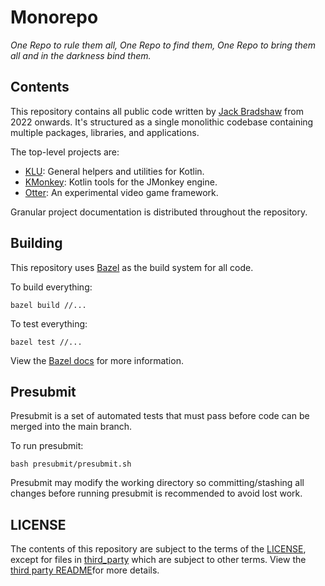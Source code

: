 # Monorepo

*One Repo to rule them all, One Repo to find them, One Repo to bring them all and in the darkness bind them.*

## Contents

This repository contains all public code written by [Jack Bradshaw](https://jackbradshaw.io) from 2022 onwards. It's
structured as a single monolithic codebase containing multiple packages, libraries, and applications.

The top-level projects are:

- [KLU](https://github.com/jack-bradshaw/monorepo/tree/main/java/io/jackbradshaw/klu): General helpers and utilities for
  Kotlin.
- [KMonkey](https://github.com/jack-bradshaw/monorepo/tree/main/java/io/jackbradshaw/kmonkey): Kotlin tools for the
  JMonkey engine.
- [Otter](https://github.com/jack-bradshaw/monorepo/tree/main/java/io/jackbradshaw/otter): An experimental video game
  framework.

Granular project documentation is distributed throughout the repository.

## Building

This repository uses [Bazel](https://bazel.build) as the build system for all code.

To build everything:

```
bazel build //...
```

To test everything:

```
bazel test //...
```

View the [Bazel docs](https://bazel.build) for more information.

## Presubmit

Presubmit is a set of automated tests that must pass before code can be merged into the main
branch.

To run presubmit:

```
bash presubmit/presubmit.sh
```

Presubmit may modify the working directory so committing/stashing all changes before running
presubmit is recommended to avoid lost work.

## LICENSE

The contents of this repository are subject to the terms of the [LICENSE](LICENSE), except for
files in [third_party](third_party) which are subject to other terms. View the
[third party README](/third_party/README.md)for more details.
